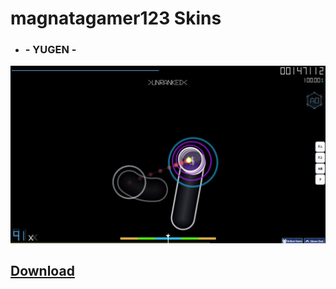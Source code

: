 # magnatagamer123 Skins

* ### - YUGEN -
![magnatagamer123](https://raw.githubusercontent.com/Lewui/ukrainian-community-osu-skins/master/assets/magnatagamer123_Prew.png)

## [Download](https://alowe.s-ul.eu/0xCJyqJs)
